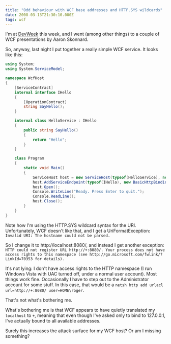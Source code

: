 ```yaml
---
title: "Odd behaviour with WCF base addresses and HTTP.SYS wildcards"
date: 2008-03-13T21:30:10.000Z
tags: wcf
---
```

I'm at [DevWeek](http://www.devweek.com/) this week, and I went (among other things) to a couple of WCF presentations by Aaron Skonnard.

So, anyway, last night I put together a really simple WCF service. It looks like this:

```c#
using System;
using System.ServiceModel;

namespace WcfHost
{
    [ServiceContract]
    internal interface IHello
    {
        [OperationContract]
        string SayHello();
    }

    internal class HelloService : IHello
    {
        public string SayHello()
        {
            return "Hello";
        }
    }

    class Program
    {
        static void Main()
        {
            ServiceHost host = new ServiceHost(typeof(HelloService), new Uri("http://+:8010/"));
            host.AddServiceEndpoint(typeof(IHello), new BasicHttpBinding(), "Hello");
            host.Open();
            Console.WriteLine("Ready. Press Enter to quit.");
            Console.ReadLine();
            host.Close();
        }
    }
}
```

Note how I'm using the HTTP.SYS wildcard syntax for the URI. Unfortunately, WCF doesn't like that, and I get a UriFormatException: `Invalid URI: The hostname could not be parsed.`

So I change it to http://localhost:8080/, and instead I get another exception: `HTTP could not register URL http://+:8080/. Your process does not have access rights to this namespace (see http://go.microsoft.com/fwlink/?LinkId=70353 for details).`

It's not lying: I don't have access rights to the HTTP namespace (I run Windows Vista with UAC turned off, under a normal user account). Most things work fine. Occasionally I have to step out to the Administrator account for some stuff. In this case, that would be a `netsh http add urlacl url=http://+:8080/ user=HOME\roger`.

That's not what's bothering me.

What's bothering me is that WCF appears to have quietly translated my `localhost` to `+`, meaning that even though I've asked only to bind to 127.0.0.1, I've actually bound to all available addresses.

Surely this increases the attack surface for my WCF host? Or am I missing something?
